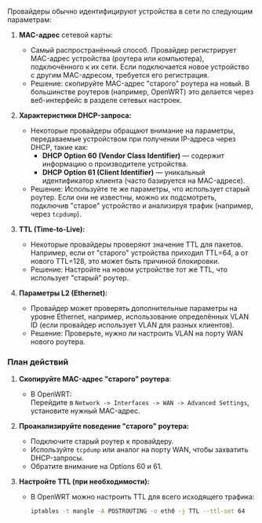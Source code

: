 Провайдеры обычно идентифицируют устройства в сети по следующим параметрам:

1. **MAC-адрес** сетевой карты:
    - Самый распространённый способ. Провайдер регистрирует MAC-адрес устройства (роутера или компьютера), подключённого к их сети. Если подключается новое устройство с другим MAC-адресом, требуется его регистрация.
    - Решение: скопируйте MAC-адрес "старого" роутера на новый. В большинстве роутеров (например, OpenWRT) это делается через веб-интерфейс в разделе сетевых настроек.

2. **Характеристики DHCP-запроса:**
    - Некоторые провайдеры обращают внимание на параметры, передаваемые устройством при получении IP-адреса через DHCP, такие как:
        - **DHCP Option 60 (Vendor Class Identifier)** — содержит информацию о производителе устройства.
        - **DHCP Option 61 (Client Identifier)** — уникальный идентификатор клиента (часто базируется на MAC-адресе).
    - Решение: Используйте те же параметры, что использует старый роутер. Если они не известны, можно их подсмотреть, подключив "старое" устройство и анализируя трафик (например, через `tcpdump`).

3. **TTL (Time-to-Live):**
    - Некоторые провайдеры проверяют значение TTL для пакетов. Например, если от "старого" устройства приходил TTL=64, а от нового TTL=128, это может быть причиной блокировки.
    - Решение: Настройте на новом устройстве тот же TTL, что использует "старый" роутер.

4. **Параметры L2 (Ethernet):**
    - Провайдер может проверять дополнительные параметры на уровне Ethernet, например, использование определённых VLAN ID (если провайдер использует VLAN для разных клиентов).
    - Решение: Проверьте, нужно ли настроить VLAN на порту WAN нового роутера.

### План действий
1. **Скопируйте MAC-адрес "старого" роутера**:
    - В OpenWRT:  
      Перейдите в `Network -> Interfaces -> WAN -> Advanced Settings`, установите нужный MAC-адрес.

2. **Проанализируйте поведение "старого" роутера:**
    - Подключите старый роутер к провайдеру.
    - Используйте `tcpdump` или аналог на порту WAN, чтобы захватить DHCP-запросы.
    - Обратите внимание на Options 60 и 61.

3. **Настройте TTL (при необходимости):**
    - В OpenWRT можно настроить TTL для всего исходящего трафика:
      ```bash
      iptables -t mangle -A POSTROUTING -o eth0 -j TTL --ttl-set 64
     
